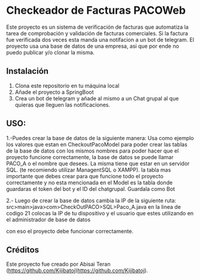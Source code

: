 # Checkeador de Facturas PACOWeb

Este proyecto es un sistema de verificación de facturas que automatiza la tarea de comprobación y validación de facturas comerciales. Si la factura fue verificada dos veces esta manda una notifacion a un bot de telegram. El proyecto usa una 
base de datos de una empresa, asi que por ende no puedo publicar y/o clonar la misma. 



## Instalación

1. Clona este repositorio en tu máquina local
2. Añade el proyecto a SpringBoot
3. Crea un bot de telegram y añade al mismo a un Chat grupal al que quieras que lleguen las notificaciones.


## USO:
1.-Puedes crear la base de datos de la siguiente manera:
Usa como ejemplo los valores que estan en CheckoutPacoModel para poder crear las tablas de la base de datos con los mismos nombres para poder hacer que el proyecto funcione correctamente, la base de datos se puede llamar PACO_A 
o el nombre que desees. La misma tiene que estar en un servidor SQL.
(te recomiendo utilizar ManagentSQL o XAMPP).
la tabla mas importante que debes crear para que funcione todo el proyecto correctamente y no esta mencionada en el Model es la tabla donde guardaras el token del bot y el ID del chatgrupal. Guardala como Bot

2.- Luego de crear la base de datos cambia la IP de la siguiente ruta: src>main>java>com>CheckOutPACO>SQL>Paco_A.java en la linea de codigo 21 colocas la IP de tu dispositivo y el usuario que estes utilizando en el administrador de base de datos

con eso el proyecto debe funcionar correctamente.


## Créditos

Este proyecto fue creado por Abisai Teran (https://github.com/Kijibatoj)https://github.com/Kijibatoj).
